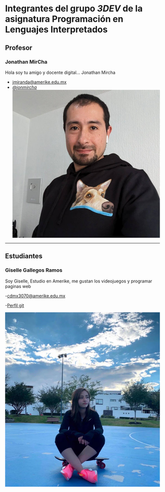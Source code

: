 # Integrantes del grupo _3DEV_ de la asignatura Programación en Lenguajes Interpretados

## Profesor

### Jonathan MirCha

Hola soy tu amigo y docente digital... Jonathan Mircha

- [jmiranda@amerike.edu.mx](jmiranda@amerike.edu.mx)
- [_@jonmircha_](https://github.com/jonmircha)
  ![Jonathan MirCha](./img/jonmircha.jpg)

---

## Estudiantes

### Giselle Gallegos Ramos
Soy Giselle, Estudio en Amerike, me gustan los videojuegos y programar paginas web

-[cdmx3070@amerike.edu.mx](cdmx3070@amerike.edu.mx)

-[Perfil git](https://github.com/GiGifgr)

![Giselle](img/yo.png)
